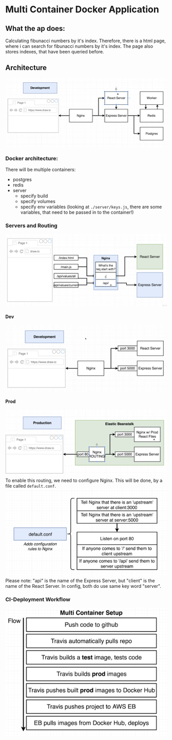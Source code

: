 # Multi Container Docker Application

## What the ap does:
Calculating fibunacci numbers by it's index.
Therefore, there is a html page, where i can search for fibunacci numbers by it's index.
The page also stores indexes, that have been queried before.

## Architecture
![Architecture](images/architecture.png)

### Docker architecture:
There will be multiple containers:
- postgres
- redis
- server
    - specify build
    - specify volumes
    - specify env variables (looking at `./server/keys.js`, there are some variables, that need to be passed in to the container!)
    
### Servers and Routing
![Routing](images/routing.png)
<br>
#### Dev
![port routing in development](images/port_routing.png)
#### Prod
![Routing](images/prod-port-routing.png)
<br>
To enable this routing, we need to configure Nginx. This will be done, by a file called `default.conf`.
<br>
![Configuration](images/nginx-conf.png)
<br>
Please note:
"api" is the name of the Express Server, but "client" is the name of the React Server.
In config, both do use same key word "server". 

### CI-Deployment Workflow
![CI deployment workflow](images/CI-Workflow.png)
